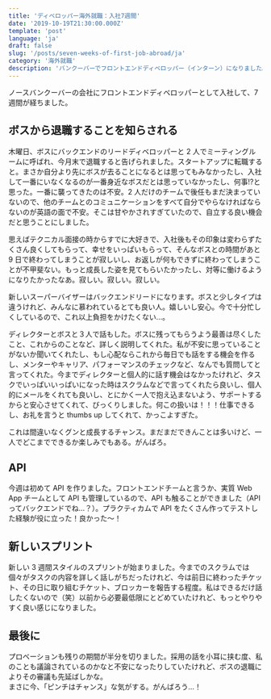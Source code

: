```yaml
---
title: 'ディベロッパー海外就職：入社7週間'
date: '2019-10-19T21:30:00.000Z'
template: 'post'
language: 'ja'
draft: false
slug: '/posts/seven-weeks-of-first-job-abroad/ja'
category: '海外就職'
description: 'バンクーバーでフロントエンドディベロッパー（インターン）になりました。7週間目のできごと。ボスから退職を告げられる。'
---
```


ノースバンクーバーの会社にフロントエンドディベロッパーとして入社して、7 週間が経ちました。

## ボスから退職することを知らされる

木曜日、ボスにバックエンドのリードディベロッパーと 2 人でミーティングルームに呼ばれ、今月末で退職すると告げられました。スタートアップに転職すると。まさか自分より先にボスが去ることになるとは思ってもみなかったし、入社して一番にいなくなるのが一番身近なボスだとは思っていなかったし、何事!?と思った。一番に襲ってきたのは不安。2 人だけのチームで後任もまだ決まっていないので、他のチームとのコミュニケーションをすべて自分でやらなければならないのが英語の面で不安。そこは甘やかされすぎていたので、自立する良い機会だと思うことにしました。

思えばテクニカル面接の時からすでに大好きで、入社後もその印象は変わらずたくさん良くしてもらって、幸せをいっぱいもらって、そんなボスとの時間があと 9 日で終わってしまうことが寂しいし、お返しが何もできずに終わってしまうことが不甲斐ない。もっと成長した姿を見てもらいたかったし、対等に働けるようになりたかったなあ。寂しい。寂しい。寂しい。

新しいスーパーバイザーはバックエンドリードになります。ボスと少しタイプは違うけれど、みんなに慕われているとても良い人。嬉しいし安心。今で十分忙しくしているので、これ以上負担をかけたくない…。

ディレクターとボスと３人で話もした。ボスに残ってもらうよう最善は尽くしたこと、これからのことなど、詳しく説明してくれた。私が不安に思っていることがないか聞いてくれたし、もし心配ならこれから毎日でも話をする機会を作るし、メンターやキャリア、パフォーマンスのチェックなど、なんでも質問してと言ってくれた。今までディレクターと個人的に話す機会はなかったけれど、タスクでいっぱいいっぱいになった時はスクラムなどで言ってくれたら良いし、個人的にメールをくれても良いし、とにかく一人で抱え込まないよう、サポートするからと安心させてくれて、びっくりしました。何この扱いは！！！仕事できるし、お礼を言うと thumbs up してくれて、かっこよすぎた。

これは間違いなくグンと成長するチャンス。まだまだできんことは多いけど、一人でどこまでできるか楽しみでもある。がんばろ。

## API

今週は初めて API を作りました。フロントエンドチームと言うか、実質 Web App チームとして API も管理しているので、API も触ることができました（API ってバックエンドでね…？）。プラクティカムで API をたくさん作ってテストした経験が役に立った！良かった〜！

## 新しいスプリント

新しい 3 週間スタイルのスプリントが始まりました。今までのスクラムでは個々がタスクの内容を詳しく話しがちだったけれど、今は前日に終わったチケット、その日に取り組むチケット、ブロッカーを報告する程度。私はできるだけ話したくないので（笑）以前から必要最低限にとどめていたけれど、もっとやりやすく良い感じになりました。

## 最後に

プロベーションも残りの期間が半分を切りました。採用の話を小耳に挟む度、私のことも議論されているのかなと不安になったりしていたけれど、ボスの退職によりその審議も先延ばしかな。<br />まさに今、「ピンチはチャンス」な気がする。がんばろう…！
